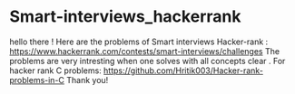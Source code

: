 # Smart-interviews_hackerrank

hello there !
Here are the problems of Smart interviews Hacker-rank : https://www.hackerrank.com/contests/smart-interviews/challenges
The problems are very intresting when one solves with all concepts clear .
For hacker rank C problems: https://github.com/Hritik003/Hacker-rank-problems-in-C 
Thank you!
